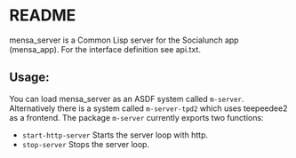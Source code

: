 README
======

mensa_server is a Common Lisp server for the Socialunch app (mensa_app).
For the interface definition see api.txt.

Usage:
------

You can load mensa_server as an ASDF system called `m-server`.
Alternatively there is a system called `m-server-tpd2` which uses teepeedee2 as a frontend.
The package `m-server` currently exports two functions:

* `start-http-server`
  Starts the server loop with http.
* `stop-server`
  Stops the server loop.